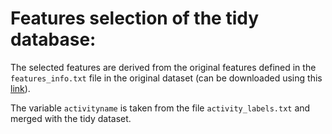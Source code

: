 
# Features selection of the tidy database:

The selected features are derived from the original features defined in the `features_info.txt` file in the original dataset (can be downloaded using this [link](https://d396qusza40orc.cloudfront.net/getdata%2Fprojectfiles%2FUCI%20HAR%20Dataset.zip)).

The variable `activityname` is taken from the file `activity_labels.txt` and merged with the tidy dataset.